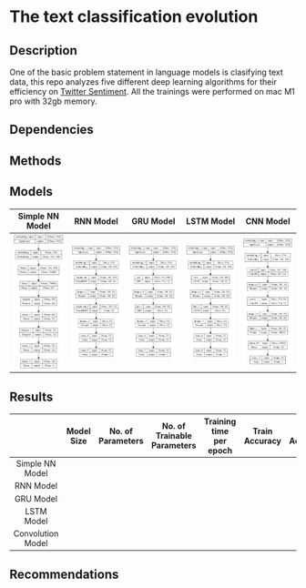 # The text classification evolution

## Description

One of the basic problem statement in language models is clasifying text data, this repo analyzes five different deep learning algorithms for their efficiency
on [Twitter Sentiment](https://www.kaggle.com/datasets/kazanova/sentiment140). All the trainings were performed on mac M1 pro with 32gb memory.

## Dependencies

## Methods

## Models

 Simple NN Model | RNN Model | GRU Model | LSTM Model | CNN Model 
 :---: | :---: | :---: | :---: | :---: |
 ![](https://github.com/Ayush-Mi/The-text-classification-evolution/blob/main/images/nn_model.png) | ![](https://github.com/Ayush-Mi/The-text-classification-evolution/blob/main/images/rnn_model.png) | ![](https://github.com/Ayush-Mi/The-text-classification-evolution/blob/main/images/gru_model.png) | ![](https://github.com/Ayush-Mi/The-text-classification-evolution/blob/main/images/lstm_model.png) | ![](https://github.com/Ayush-Mi/The-text-classification-evolution/blob/main/images/conv_model.png) |

## Results
| | Model Size | No. of Parameters | No. of Trainable Parameters | Training time per epoch | Train Accuracy | Val Accuarcy |
| :---: | :---: | :---: | :---: | :---: | :---: | :---: |
| Simple NN Model | | | | | | |
| RNN Model | | | | | | |
| GRU Model | | | | | | |
| LSTM Model | | | | | | |
| Convolution Model | | | | | | |

## Recommendations

